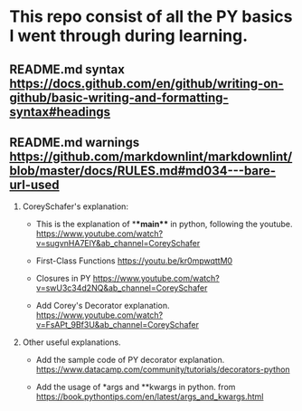 # This repo consist of all the PY basics I went through during learning.

## README.md syntax <https://docs.github.com/en/github/writing-on-github/basic-writing-and-formatting-syntax#headings>

## README.md warnings <https://github.com/markdownlint/markdownlint/blob/master/docs/RULES.md#md034---bare-url-used>

1. CoreySchafer's explanation:

   - This is the explanation of \***\*main\*\*** in python, following the youtube. <https://www.youtube.com/watch?v=sugvnHA7ElY&ab_channel=CoreySchafer>

   - First-Class Functions <https://youtu.be/kr0mpwqttM0>
   - Closures in PY <https://www.youtube.com/watch?v=swU3c34d2NQ&ab_channel=CoreySchafer>
   - Add Corey's Decorator explanation. <https://www.youtube.com/watch?v=FsAPt_9Bf3U&ab_channel=CoreySchafer>

2. Other useful explanations.

   - Add the sample code of PY decorator explanation. <https://www.datacamp.com/community/tutorials/decorators-python>

   - Add the usage of \*args and \*\*kwargs in python. from <https://book.pythontips.com/en/latest/args_and_kwargs.html>
